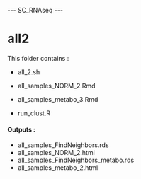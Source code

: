 --- SC_RNAseq ---

# all2

This folder contains :

-   all_2.sh

-   all_samples_NORM_2.Rmd

-   all_samples_metabo_3.Rmd

-   run_clust.R

#### Outputs :

-   all_samples_FindNeighbors.rds
-   all_samples_NORM_2.html
-   all_samples_FindNeighbors_metabo.rds
-   all_samples_metabo_2.html
